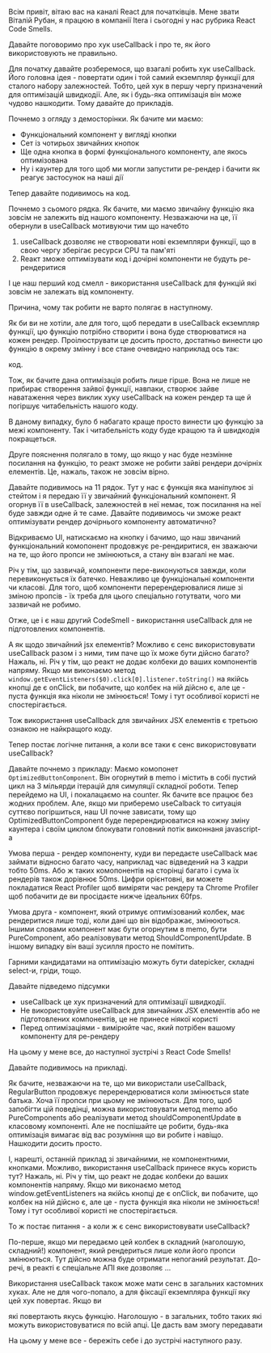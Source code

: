 Всім привіт, вітаю вас на каналі React для початківців. Мене звати Віталій Рубан, я працюю в компанії Itera і сьогодні у нас рубрика React Code Smells.

Давайте поговоримо про хук useCallback і про те, як його використовують не правильно.

Для початку давайте розберемося, що взагалі робить хук useCallback. Його головна ідея - повертати один і той самий екземпляр функції для сталого набору залежностей. Тобто, цей хук в першу чергу призначений для оптимізацій швидкодії. Але, як і будь-яка оптимізація він може чудово нашкодити. Тому давайте до прикладів.

Почнемо з огляду з демосторінки. Як бачите ми маємо:

- Функціональний компонент у вигляді кнопки
- Сет із чотирьох звичайних кнопок
- Ще одна кнопка в формі функціонального компоненту, але якось оптимізована
- Ну і каунтер для того щоб ми могли запустити ре-рендер і бачити як реагує застосунок на наші дії

Тепер давайте подивимось на код.

Почнемо з сьомого рядка. Як бачите, ми маємо звичайну функцію яка зовсім не залежить від нашого компоненту. Незважаючи на це, її обернули в useCallback мотивуючи тим що начебто

1. useCallback дозволяє не створювати нові екземпляри функції, що в свою чергу зберігає ресурси CPU та пам'яті
2. Rеакт зможе оптимізувати код і дочірні компоненти не будуть ре-рендеритися

І це наш перший код смелл - використання useCallback для функцій які зовсім не залежать від компоненту.

Причина, чому так робити не варто полягає в наступному.

Як би ви не хотіли, але для того, щоб передати в useCallback екземпляр функції, цю функцію потрібно створити і вона буде створюватися на кожен рендер. Проілюструвати це досить просто, достатньо винести цю функцію в окрему змінну і все стане очевидно наприклад ось так:

код.

Тож, як бачите дана оптимізація робить лише гірше. Вона не лише не прибирає створення зайвої функції, навпаки, створює зайве наватаження через виклик хуку useCallback на кожен рендер та ще й погіршує читабельність нашого коду.

В даному випадку, було б набагато краще просто винести цю функцію за межі компоненту. Так і читабельність коду буде кращою та й швидкодія покращеться.

Друге пояснення полягало в тому, що якщо у нас буде незмінне посилання на функцію, то реакт зможе не робити зайві рендери дочірніх елементів. Це, нажаль, також не зовсім вірно.

Давайте подивимось на 11 рядок. Тут у нас є функція яка маніпулює зі стейтом і я передаю її у звичайний функціональний компонент. Я огорнув її в useCallback, залежностей в неї немає, тож посилання на неї буде завжди одне й те саме. Давайте подивимось чи зможе реакт оптимізувати рендер дочірнього компоненту автоматично?

Відкриваємо UI, натискаємо на кнопку і бачимо, що наш звичаний функціональний комопонент продовжує ре-рендиритися, ен зважаючи на те, що його пропси не змінюються, а стану він взагалі не має.

Річ у тім, що зазвичай, компоненти пере-виконуються завжди, коли перевиконується їх батечко. Неважливо це функціональні компоненти чи класові. Для того, щоб компоненти перерендерювалися лише зі зміною пропсів - їх треба для цього спеціально готутвати, чого ми зазвичай не робимо.

Отже, це і є наш другий CodeSmell - використання useCallback для не підготовлених компонентів.

А як щодо звичайний jsx елементів? Можливо є сенс використовувати useCallback разом і з ними, тим паче що їх може бути дійсно багато? Нажаль, ні. Річ у тім, що реакт не додає колбеки до ваших компонентів напряму. Якщо ми виконаємо метод `window.getEventListeners($0).click[0].listener.toString()` на якійсь кнопці де є onClick, ви побачите, що колбек на ній дійсно є, але це - пуста функція яка ніколи не змінюється! Тому і тут особливої користі не спостерігається.

Тож використання useCallback для звичайних JSX елементів є третьою ознакою не найкращого коду.

Тепер постає логічне питання, а коли все таки є сенс використовувати useCallback?

Давайте почнемо з прикладу: Маємо комопонет `OptimizedButtonComponent`. Він огорнутий в memo і містить в собі пустий цикл на 3 мільярди ітерацій для симуляції складної роботи. Тепер перейдемо на UI, і покалацаємо на counter. Як бачите все працює без жодних проблем. Але, якщо ми приберемо useCalback то ситуація суттєво погіршиться, наш UI почне зависати, тому що OptimizedButtonComponent буде перерендирюватися на кожну зміну каунтера і своїм циклом блокувати головний потік виконнаня javascript-а

Умова перша - рендер компоненту, куди ви передаєте useCallback має займати відносно багато часу, наприклад час відведений на 3 кадри тобто 50ms. Або ж таких комопонентів на сторінці багато і сума їх рендерів також дорівнює 50ms. Цифри орієнтовні, ви можете покладатися React Profiler щоб виміряти час рендеру та Chrome Profiler щоб побачити де ви просідаєте нижче ідеальних 60fps.

Умова друга - компонент, який отримує оптимізований колбек, має рендеритися лише тоді, коли дані що він відображає, змінюються. Іншими словами компонент має бути огорнутим в memo, бути PureComponent, або реалізовувати метод ShouldComponentUpdate. В іншому випадку він ваші зусилля просто не помітить.

Гарними кандидатами на оптимізацію можуть бути datepicker, складні select-и, гріди, тощо.

Давайте підведемо підсумки

- useCallback це хук призначений для оптимізації швидкодії.
- Не використовуйте useCallback для звичайних JSX елементів або не підготовлених компонентів, це не принесе ніякої користі
- Перед оптимізаціями - вимірюйте час, який потрібен вашому компоненту для ре-рендеру

На цьому у мене все, до наступної зустрічі з React Code Smells!

Давайте подивимось на прикладі.

Як бачите, незважаючи на те, що ми використали useCallback, RegularButton продовжує перерендерюватися коли змінюється state батька. Хоча її пропси при цьому не змінюються. Для того, щоб запобігти цій поведінці, можна використовувати метод memo або PureComponents або реалізувати метод shouldComponentUpdate в класовому компоненті. Але не поспішайте це робити, будь-яка оптимізація вимагає від вас розуміння що ви робите і навіщо. Нашкодити досить просто.

І, нарешті, останній приклад зі звичайними, не компонентними, кнопками. Можливо, використання useCallback принесе якусь користь тут? Нажаль, ні. Річ у тім, що реакт не додає колбеки до ваших компонентів напряму. Якщо ми виконаємо метод window.getEventListeners на якійсь кнопці де є onClick, ви побачите, що колбек на ній дійсно є, але це - пуста функція яка ніколи не змінюється! Тому і тут особливої користі не спостерігається.

То ж постає питання - а коли ж є сенс використовувати useCallback?

По-перше, якщо ми передаємо цей колбек в складний (наголошую, складний!) компонент, який рендериться лише коли його пропси змінюються. Тут дійсно можна буде отримати непоганий результат. До-речі, в реакті є спеціальне АПІ яке дозволяє ...

Використання useCallback також може мати сенс в загальних кастомних хуках. Але не для чого-попало, а для фіксації екземпляра функції яку цей хук повертає. Якщо ви

які повертають якусь функцію. Наголошую - в загальних, тобто таких які можуть використовуватися по всій апці. Це дасть вам змогу передавати

На цьому у мене все - бережіть себе і до зустрічі наступного разу.
